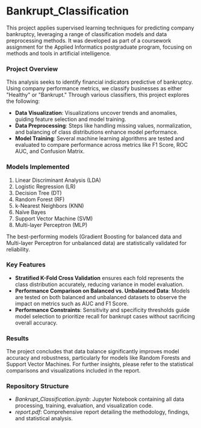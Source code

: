 # Bankrupt_Classification

This project applies supervised learning techniques for predicting company bankruptcy, leveraging a range of classification models and data preprocessing methods. It was developed as part of a coursework assignment for the Applied Informatics postgraduate program, focusing on methods and tools in artificial intelligence.

### Project Overview
This analysis seeks to identify financial indicators predictive of bankruptcy. Using company performance metrics, we classify businesses as either "Healthy" or "Bankrupt." Through various classifiers, this project explores the following:
- **Data Visualization**: Visualizations uncover trends and anomalies, guiding feature selection and model training.
- **Data Preprocessing**: Steps like handling missing values, normalization, and balancing of class distributions enhance model performance.
- **Model Training**: Several machine learning algorithms are tested and evaluated to compare performance across metrics like F1 Score, ROC AUC, and Confusion Matrix.

### Models Implemented
1. Linear Discriminant Analysis (LDA)
2. Logistic Regression (LR)
3. Decision Tree (DT)
4. Random Forest (RF)
5. k-Nearest Neighbors (KNN)
6. Naïve Bayes
7. Support Vector Machine (SVM)
8. Multi-layer Perceptron (MLP)
  
The best-performing models (Gradient Boosting for balanced data and Multi-layer Perceptron for unbalanced data) are statistically validated for reliability.

### Key Features
- **Stratified K-Fold Cross Validation** ensures each fold represents the class distribution accurately, reducing variance in model evaluation.
- **Performance Comparison on Balanced vs. Unbalanced Data**: Models are tested on both balanced and unbalanced datasets to observe the impact on metrics such as AUC and F1 Score.
- **Performance Constraints**: Sensitivity and specificity thresholds guide model selection to prioritize recall for bankrupt cases without sacrificing overall accuracy.

### Results
The project concludes that data balance significantly improves model accuracy and robustness, particularly for models like Random Forests and Support Vector Machines. For further insights, please refer to the statistical comparisons and visualizations included in the report.

### Repository Structure
- *Bankrupt_Classification.ipynb*: Jupyter Notebook containing all data processing, training, evaluation, and visualization code.
- *report.pdf*: Comprehensive report detailing the methodology, findings, and statistical analysis.
